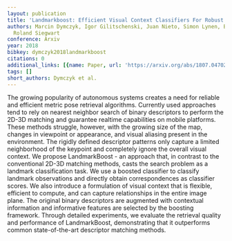 ```yaml
---
layout: publication
title: 'Landmarkboost: Efficient Visual Context Classifiers For Robust Localization'
authors: Marcin Dymczyk, Igor Gilitschenski, Juan Nieto, Simon Lynen, Bernhard Zeisl,
  Roland Siegwart
conference: Arxiv
year: 2018
bibkey: dymczyk2018landmarkboost
citations: 0
additional_links: [{name: Paper, url: 'https://arxiv.org/abs/1807.04702'}]
tags: []
short_authors: Dymczyk et al.
---
```

The growing popularity of autonomous systems creates a need for reliable and
efficient metric pose retrieval algorithms. Currently used approaches tend to
rely on nearest neighbor search of binary descriptors to perform the 2D-3D
matching and guarantee realtime capabilities on mobile platforms. These methods
struggle, however, with the growing size of the map, changes in viewpoint or
appearance, and visual aliasing present in the environment. The rigidly defined
descriptor patterns only capture a limited neighborhood of the keypoint and
completely ignore the overall visual context.
  We propose LandmarkBoost - an approach that, in contrast to the conventional
2D-3D matching methods, casts the search problem as a landmark classification
task. We use a boosted classifier to classify landmark observations and
directly obtain correspondences as classifier scores. We also introduce a
formulation of visual context that is flexible, efficient to compute, and can
capture relationships in the entire image plane. The original binary
descriptors are augmented with contextual information and informative features
are selected by the boosting framework. Through detailed experiments, we
evaluate the retrieval quality and performance of LandmarkBoost, demonstrating
that it outperforms common state-of-the-art descriptor matching methods.